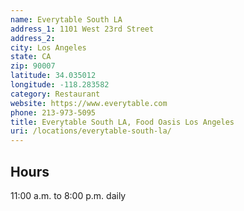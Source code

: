 ```yaml
---
name: Everytable South LA
address_1: 1101 West 23rd Street
address_2: 
city: Los Angeles
state: CA
zip: 90007
latitude: 34.035012
longitude: -118.283582
category: Restaurant
website: https://www.everytable.com
phone: 213-973-5095
title: Everytable South LA, Food Oasis Los Angeles
uri: /locations/everytable-south-la/
---
```


## Hours

11:00 a.m. to 8:00 p.m. daily
